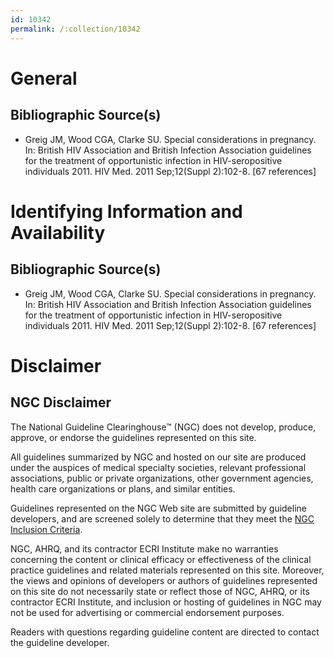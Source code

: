 ```yaml
---
id: 10342
permalink: /:collection/10342
---
```


# General

## Bibliographic Source(s)

- Greig JM, Wood CGA, Clarke SU. Special considerations in pregnancy. In: British HIV Association and British Infection Association guidelines for the treatment of opportunistic infection in HIV-seropositive individuals 2011. HIV Med. 2011 Sep;12(Suppl 2):102-8. [67 references]

# Identifying Information and Availability

## Bibliographic Source(s)

- Greig JM, Wood CGA, Clarke SU. Special considerations in pregnancy. In: British HIV Association and British Infection Association guidelines for the treatment of opportunistic infection in HIV-seropositive individuals 2011. HIV Med. 2011 Sep;12(Suppl 2):102-8. [67 references]

# Disclaimer

## NGC Disclaimer

The National Guideline Clearinghouse™ (NGC) does not develop, produce, approve, or endorse the guidelines represented on this site.

All guidelines summarized by NGC and hosted on our site are produced under the auspices of medical specialty societies, relevant professional associations, public or private organizations, other government agencies, health care organizations or plans, and similar entities.

Guidelines represented on the NGC Web site are submitted by guideline developers, and are screened solely to determine that they meet the [NGC Inclusion Criteria](/help-and-about/summaries/inclusion-criteria).

NGC, AHRQ, and its contractor ECRI Institute make no warranties concerning the content or clinical efficacy or effectiveness of the clinical practice guidelines and related materials represented on this site. Moreover, the views and opinions of developers or authors of guidelines represented on this site do not necessarily state or reflect those of NGC, AHRQ, or its contractor ECRI Institute, and inclusion or hosting of guidelines in NGC may not be used for advertising or commercial endorsement purposes.

Readers with questions regarding guideline content are directed to contact the guideline developer.

